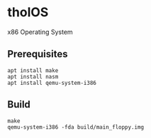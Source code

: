 # tholOS
x86 Operating System

## Prerequisites
```
apt install make
apt install nasm
apt install qemu-system-i386
```

## Build
```
make
qemu-system-i386 -fda build/main_floppy.img
```